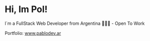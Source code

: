 # Hi, Im Pol!

I´m a FullStack Web Developer from Argentina 🧉🇦🇷 - Open To Work
<!---
PabloMur/PabloMur is a ✨ special ✨ repository because its `README.md` (this file) appears on your GitHub profile.
You can click the Preview link to take a look at your changes.
--->
Portfolio: www.pablodev.ar
